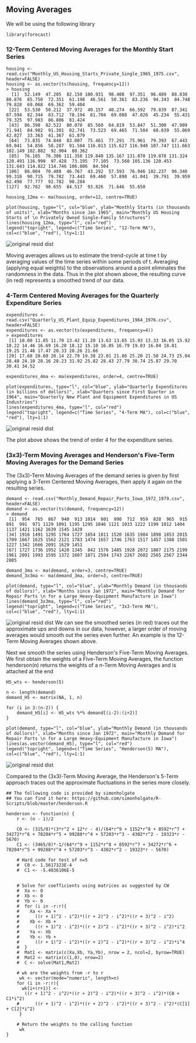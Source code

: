 ## Moving Averages
We will be using the following library

```
library(forecast)
```

### 12-Term Centered Moving Averages for the Monthly Start Series

```
housing <- read.csv("Monthly_US_Housing_Starts_Private_Single_1965_1975.csv", header=FALSE)
housing <- as.vector(ts(housing, frequency=12))
> housing
  [1]  52.149  47.205  82.150 100.931  98.408  97.351  96.489  88.830  80.876  85.750  72.351  61.198  46.561  50.361  83.236  94.343  84.748  79.828  69.068  69.362  59.404
 [22]  53.530  50.212  37.972  40.157  40.274  66.592  79.839  87.341  87.594  82.344  83.712  78.194  81.704  69.088  47.026  45.234  55.431  79.325  97.983  86.806  81.424
 [43]  86.398  82.522  80.078  85.560  64.819  53.847  51.300  47.909  71.941  84.982  91.301  82.741  73.523  69.465  71.504  68.039  55.069  42.827  33.363  41.367  61.879
 [64]  73.835  74.848  83.007  75.461  77.291  75.961  79.393  67.443  69.041  54.856  58.287  91.584 116.013 115.627 116.946 107.747 111.663 102.149 102.882  92.904  80.362
 [85]  76.185  76.306 111.358 119.840 135.167 131.870 119.078 131.324 120.491 116.990  97.428  73.195  77.105  73.560 105.136 120.453 131.643 114.822 114.746 106.806  84.504
[106]  86.004  70.488  46.767  43.292  57.593  76.946 102.237  96.340  99.318  90.715  79.782  73.443  69.460  57.898  41.041  39.791  39.959  62.498  77.777  92.782  90.284
[127]  92.782  90.655  84.517  93.826  71.646  55.650

housing_12ma <- ma(housing, order=12, centre=TRUE)

plot(housing, type="l", col="blue", ylab="Monthly Starts (in thousands of units)", xlab="Months since Jan 1965", main="Monthly US Housing Starts of \n Privately Owned Single-Family Structures")
lines(housing_12ma, type="l", col="red")
legend("topright", legend=c("Time Series", "12-Term MA"), col=c("blue", "red"), lty=1:1)
```
![original resid dist](https://github.com/xinyix/Moving-Average/blob/master/housing.png?raw=true)

Moving averages allows us to estimate the trend-cycle at time t by averaging values of the time series within some periods of t. Averaging (applying equal weights) to the observations around a point eliminates the randomness in the data. Thus in the plot shown above, the resulting curve (in red) represents a smoothed trend of our data. 

### 4-Term Centered Moving Averages for the Quarterly Expenditure Series
```
expenditures <- read.csv("Quarterly_US_Plant_Equip_Expenditures_1964_1976.csv", header=FALSE)
expenditures <- as.vector(ts(expenditures, frequency=4))
> expenditures
 [1] 10.00 11.85 11.70 13.42 11.20 13.63 13.65 15.93 13.33 16.05 15.92 18.22 14.46 16.69 16.20 18.12 15.10 16.85 16.79 19.03 16.04 18.81 19.25 21.46 17.47 20.33 20.26 21.66
[29] 17.68 20.60 20.14 22.79 19.38 22.01 21.86 25.20 21.50 24.73 25.04 28.48 24.10 28.16 28.23 31.92 25.82 28.43 27.79 30.74 25.87 29.70 30.41 34.52

expenditures_4ma <- ma(expenditures, order=4, centre=TRUE)

plot(expenditures, type="l", col="blue", ylab="Quarterly Expenditures (in billions of dollors)", xlab="Quarters since First Quarter in 1964", main="Quarterly New Plant and Equipment Expenditures in US Industries")
lines(expenditures_4ma, type="l", col="red")
legend("topright", legend=c("Time Series", "4-Term MA"), col=c("blue", "red"), lty=1:1)
```
![original resid dist](https://github.com/xinyix/Moving-Average/blob/master/expenditures.png?raw=true)

The plot above shows the trend of order 4 for the expenditure series. 

### (3x3)-Term Moving Averages and Henderson's Five-Term Moving Averages for the Demand Series
The (3x3)-Term Moving Averages of the demand series is given by first applying a 3-Term Centered Moving Averages, then apply it again on the resulting series. 
```
demand <- read.csv("Monthly_Demand_Repair_Parts_Iowa_1972_1979.csv", header=FALSE)
demand <- as.vector(ts(demand, frequency=12))
> demand
 [1]  954  765  867  940  913 1014  801  990  712  959  828  965  915  891  991  971 1129 1091 1195 1295 1046 1121 1033 1222 1199 1012 1404 1137 1421 1162 1639 1545 1420
[34] 1916 1491 1295 1764 1727 1654 1811 1520 1635 1984 1898 1853 2015 1709 1667 1625 1562 2121 1783 1474 1657 1746 1763 1517 1457 1388 1501 1227 1342 1666 2091 1629 1451
[67] 1727 1736 1952 1420 1345  842 1576 1485 1928 2072 1887 2175 2199 1961 2091 1993 1595 1372 1607 1871 2594 1743 2267 2602 2565 2567 2344 2805

demand_3ma <- ma(demand, order=3, centre=TRUE)
demand_3x3ma <- ma(demand_3ma, order=3, centre=TRUE) 

plot(demand, type="l", col="blue", ylab="Monthly Demand (in thousands of dollors)", xlab="Months since Jan 1972", main="Monthly Demand for Repair Parts \n for a Large Heavy-Equipment Manufacture in Iowa")
lines(demand_3x3ma, type="l", col="red")
legend("topright", legend=c("Time Series", "3x3-Term MA"), col=c("blue", "red"), lty=1:1)
```
![original resid dist](https://github.com/xinyix/Moving-Average/blob/master/demand_3x3ma.png?raw=true)
We can see the smoothed series (in red) traces out the approximate ups and downs in our data, however, a larger order of moving averages would smooth out the series even further. An example is the 12-Term Moving Averages shown above. 

Next we smooth the series using Henderson's Five-Term Moving Averages. We first obtain the weights of a Five-Term Moving Averages, the function henderson(n) returns the weights of a n-Term Moving Averages and is attached at the end
```
H5_wts <- henderson(5)

n <- length(demand)
demand_H5 <- matrix(NA, 1, n)

for (i in 3:(n-2)) {
	demand_H5[i] <- H5_wts %*% demand[(i-2):(i+2)]
}

plot(demand, type="l", col="blue", ylab="Monthly Demand (in thousands of dollors)", xlab="Months since Jan 1972", main="Monthly Demand for Repair Parts \n for a Large Heavy-Equipment Manufacture in Iowa")
lines(as.vector(demand_H5), type="l", col="red")
legend("topright", legend=c("Time Series", "Henderson(5) MA"), col=c("blue", "red"), lty=1:1)
```
![original resid dist](https://github.com/xinyix/Moving-Average/blob/master/demand_H5ma.png?raw=true)

Compared to the (3x3)-Term Moving Average, the Henderson's 5-Term approach traces out the approximate fluctuations in the series more closely. 

```
## The following code is provided by simonholgate
## You can find it here: https://github.com/simonholgate/R-Scripts/blob/master/henderson.R

henderson <- function(n) {
	r <- (n - 1)/2

	C0 <- (315/8)*(3*r^2 + 12*r - 4)/(64*r^9 + 1152*r^8 + 8592*r^7 + 34272*r^6 + 78204*r^5 + 99288*r^4 + 57203*r^3 - 4302*r^2 - 19323*r - 5670)
	C1 <- (3465/8)*-1/(64*r^9 + 1152*r^8 + 8592*r^7 + 34272*r^6 + 78204*r^5 + 99288*r^4 + 57203*r^3 - 4302*r^2 - 19323*r - 5670)

	# Hard code for test of n=5
	#  C0 <- 1.5617323E-4
	#  C1 <- -5.4836106E-5


	# Solve for coefficients using matrices as suggested by CW
	#  Xa <- 0
	#  Xb <- 0
	#  Yb <- 0
	#  for (i in -r:r){
	#    Xa <- Xa + 
	#      ((r + 1)^2 - i^2)*((r + 2)^2 - i^2)*((r + 3)^2 - i^2)
	#    Xb <- Xb + 
	#      ((r + 1)^2 - i^2)*((r + 2)^2 - i^2)*((r + 3)^2 - i^2)*i^2
	#    Ya <- Xb
	#    Yb <- Yb + 
	#      ((r + 1)^2 - i^2)*((r + 2)^2 - i^2)*((r + 3)^2 - i^2)*i^4
	#  }
	#  Mat1 <- matrix(c(Xa,Xb, Ya,Yb), nrow = 2, ncol=2, byrow=TRUE)
	#  Mat2 <- matrix(c(1,0), nrow=2)
	#  C <- solve(Mat1,Mat2)

	# wk are the weights from -r to r
 	 wk <- vector(mode="numeric", length=n)
  	for (i in -r:r){
  	  wk[i+(r+1)] <- 
   	   ((r + 1)^2 - i^2)*((r + 2)^2 - i^2)*((r + 3)^2 - i^2)*(C0 + C1*i^2)
	#      ((r + 1)^2 - i^2)*((r + 2)^2 - i^2)*((r + 3)^2 - i^2)*(C[1] + C[2]*i^2)
 	 }

	# Return the weights to the calling function
 	 wk
}
```

